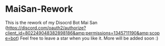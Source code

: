 # MaiSan-Rework
 This is the rework of my Disocrd Bot Mai San (https://discord.com/oauth2/authorize?client_id=802249048382898186&amp;permissions=1345711190&amp;scope=bot) 
 Feel free to leave a star when you like it.
 More will be added soon :)
